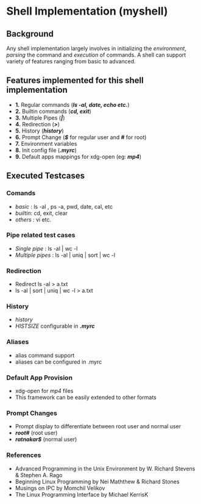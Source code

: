 
# Shell Implementation (myshell)

## Background
Any shell implementation largely involves in initializing the *environment*, *parsing* the command and *execution* of commands. A shell can support variety of features ranging from basic to advanced. 

## Features implemented for this shell implementation

- **1.** Regular commands (***ls -al, date, echo etc.***)
- **2.** Builtin commands (***cd, exit***)
- **3.** Multiple Pipes (***|***)
- **4.** Redirection (***>***)
- **5.** History (***history***)
- **6.** Prompt Change (***$*** for regular user and ***#*** for root)
- **7.** Environment variables
- **8.** Init config file (***.myrc***)
- **9.** Default apps mappings for xdg-open (eg: ***mp4***)

## Executed Testcases

### Comands
- *basic* :  ls -al , ps -a, pwd, date, cal, etc
- *builtin*: cd, exit, clear
- *others* : vi etc.

### Pipe related test cases
- *Single pipe* :  ls -al | wc -l
- *Multiple pipes* : ls -al | uniq | sort | wc -l

### Redirection
- Redirect ls -al > a.txt 
- ls -al | sort | uniq | wc -l > a.txt

### History
- *history*
- *HISTSIZE* configurable in  ***.myrc***

### Aliases
- alias command support
- aliases can be configured in .myrc

### Default App Provision
- xdg-open for *mp4* files
- This framework can be easily extended to other formats

### Prompt Changes
- Prompt display to differentiate between root user and normal user
- ***root#*** (root user)
- ***ratnakar$*** (normal user)

### References
- Advanced Programming in the Unix Environment by W. Richard Stevens & Stephen A. Rago
- Beginning Linux Programming by Nei Maththew & Richard Stones
- Musings on IPC by Momchil Velikov
- The Linux Programming Interface by Michael KerrisK


